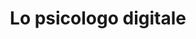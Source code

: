 ---
title: "Lo psicologo digitale"
description: "Lo psicologo digitale comprende le emozioni del consumatore e le utilizza per formare un legame tra il consumatore e il tuo prodotto / servizio."

hero: 
  mainTitle: 
    blue: Lo psicologo 
    normal: digitale
  description: Scopri come creare siti web e campagne pubblicitarie basate sulla psicologia che siano motivanti e coinvolgenti.
  button:
    label: Vieni a Conoscerci
    url: chi-siamo/
  image:
    url: /images/digital-psychologist-hero.svg
    alt: Psicologo digitale economico

presence:
  heading: 
    normal: Pronto a trasformare la tua presenza 
    blue: online? 
  options:
    - icon: human-and-bulb
      title: Costruisci il tuo marchio 
    - icon: discussion
      title: Racconta la tua storia
    - icon: growth
      title: Guida la tua crescita

interview:
  - icon: magnify
    text: Scegli il tuo professionista
  - icon: calendar
    text: Prenota il tuo appuntamento
  - icon: meeting
    text: Scegli il tuo colloquio in studio o Webcam

about:
  - image: 
      url: /images/lo-psicologo-digitale/human-with-bulb.svg
      alt: Psicologo Digitale gratis
    title: Cos’è la psicologia digitale? 
    details: >
      La psicologia non è un fenomeno nuovo. Psicologi, scienziati comportamentali e neurologi hanno passato secoli a studiare il cervello umano per scoprirne i  meccanismo mentali e affettivi.
      La psicologia digitale, tuttavia, è un concetto piuttosto nuovo. Unisce il marketing digitale con l'economia comportamentale e la psicologia per scoprire l'effetto dei nuovi media sul funzionamento mentale, comportamentale e relazionale.
  - image:
      url: /images/lo-psicologo-digitale/analysis.svg
      alt: Come lo psicologo digitale può aiutare la tua presenza online
    title: Il ruolo della psicologia digitale
    details: >
      Viviamo in un mondo pieno di numeri e statistiche. Strumenti come Google Analytics rendono più facile che mai tenere traccia delle ricerche dei tuoi clienti. 
      La psicologia digitale fornisce una spiegazione per comprendere i processi di acquisto online e la mente dei consumatori. Ti aiuta a migliorare la comunicazione con il cliente per renderla più coinvolgente, persuasiva e affidabile!
  - image: 
      url: /images/lo-psicologo-digitale/cubes-and-human.svg
      alt: Psicologia digitlae applicata al marketing
    title: Perché è importante?
    details: >
      Lo psicologo digitale comprende le emozioni del consumatore e le utilizza per formare un legame tra il consumatore e il tuo prodotto / servizio. 
      Per comprendere le emozioni dell'acquirente, è necessario scoprire la psicologia alla base del loro comportamento. Ciò renderà molto più facile trovare una strategia di marketing orientata al successo.

helpMarketers:
  heading: 
    normal: "La psicologia digitale "
    blue: "può aiutare i marketer a:"
  list:
    - Capire perché il cliente acquista prodotti/servizi online
    - Aumentare i tassi di conversione
    - Aumentare la spesa media per transazione
    - Fidelizzare i clienti attuali
    - Applicare metodologie di a\b test

helpYou:
  heading: 
    normal: In che 
    blue: modo 
    normal2: la psicologia digitale ti aiuterà?
  list:
    - title: 01. Aumentare il traffico
      details: Guida i visitatori del tuo sito web per aumentare la tua visibilità online e la consapevolezza del marchio.
    - title: 02. Converti più lead
      details: Indaga nell'esperienza utente del sito Web per capire il modo migliore per massimizzare le conversioni.
    - title: 03. Guidare la crescita
      details: Sblocca opportunità per accelerare le vendite e far avanzare la tua attività.  

bottom:
  heading: 
    normal: Sei pronto a sfidare 
    blue: l’ordinario?
  subheading: Fai il primo passo verso il successo digitale. 
  highlight: Scrivici!
  image:
    url: /images/lo-psicologo-digitale/presentation.svg
    alt: Cosa è lo psicologo digitale
layout: digital-psychologist
---